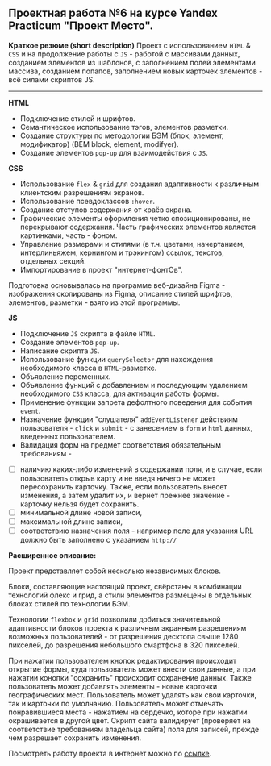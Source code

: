 ## **Проектная работа №6 на курсе Yandex Practicum "Проект Место".**

**Краткое резюме (short description)**
Проект с использованием `HTML` & `CSS` и на продолжение работы с `JS` - работой с массивами данных, созданием элементов из шаблонов, с заполнением полей элементами массива, созданием попапов, заполнением новых карточек элементов - всё силами скриптов JS.

---

**HTML**

- Подключение стилей и шрифтов.
- Семантическое использование тэгов, элементов разметки.
- Создание структуры по методологии БЭМ (блок, элемент, модификатор) (BEM block, element, modifyer).
- Создание элементов `pop-up` для взаимодействия с `JS`.

**CSS**

- Использование `flex` & `grid` для создания адаптивности к различным клиентским разрешениям экранов.
- Использование псевдоклассов `:hover`.
- Создание отступов содержания от краёв экрана.
- Графические элементы оформления четко спозиционированы, не перекрывают содержания. Часть графических элементов является картинками, часть - фоном.
- Управление размерами и стилями (в т.ч. цветами, начертанием, интерлиньяжем, кернингом и трэкингом) ссылок, текстов, отдельных секций.
- Импортирование в проект "интернет-фонтОв".

Подготовка основывалась на программе веб-дизайна Figma - изображения скопированы из Figma, описание стилей шрифтов, элементов, разметки - взято из этой программы.

**JS**

- Подключение `JS` скрипта в файле `HTML`.
- Создание элементов `pop-up`.
- Написание скрипта `JS`.
- Использование функции `querySelector` для нахождения необходимого класса в `HTML`-разметке.
- Объявление переменных.
- Объявление функций с добавлением и последующим удалением необходимого `CSS` класса, для активации работы формы.
- Применение функции запрета дефолтного поведения для события `event`.
- Назначение функции "слушателя" `addEventListener` действиям пользователя - `click` и `submit` - с занесением в `form` и `html` данных, введенных пользователем.
- Валидация форм на предмет соответствия обязательным требованиям -
- [ ] наличию каких-либо изменений в содержании поля, и в случае, если пользователь открыв карту и не введя ничего не может пересохранить карточку. Также, если пользователь внесет изменения, а затем удалит их, и вернет прежнее значение - карточку нельзя будет сохранить.
- [ ] минимальной длине новой записи,
- [ ] максимальной длине записи,
- [ ] соответствию назначения поля - например поле для указания URL должно быть заполнено с указанием `http://`

**Расширенное описание:**

Проект представляет собой несколько независимых блоков.

Блоки, составляющие настоящий проект, свёрстаны в комбинации технологий флекс и грид, а стили элементов размещены в отдельных блоках стилей по технологии БЭМ.

Технологии `flexbox` и `grid` позволили добиться значительной адаптивности блоков проекта к различным экранным разрешениям возможных пользователей - от разрешения десктопа свыше 1280 пикселей,
до разрешения небольшого смартфона в 320 пикселей.

При нажатии пользователем кнопок редактирования происходит открытие формы, куда пользователь может внести свои данные, а при нажатии конопки "сохранить" происходит сохранение данных.
Также пользователь может добавлять элементы - новые карточки географических мест. Пользователь может удалять как свои карточки, так и карточки по умолчанию.
Пользователь может отмечать понравившиеся места - нажатием на сердечко, которе при нажатии окрашивается в другой цвет.
Скрипт сайта валидирует (проверяет на соответствие требованиям владельца сайта) поля для записей, прежде чем разрешает сохранить изменения.

Посмотреть работу проекта в интернет можно по [ссылке](https://zhu55kov.github.io/mesto).
